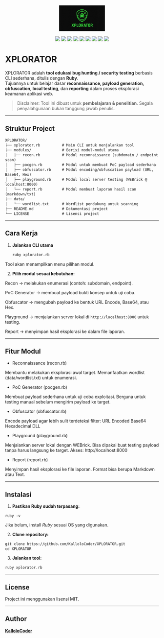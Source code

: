 <p align="center">
  <img src="assets/logo.png" alt="XPLORATOR Logo" width="150"/>
</p>

<p align="center">
  <img src="https://img.shields.io/badge/Ruby-3.4.5-red" />
  <img src="https://img.shields.io/github/v/release/KalloloCoder/XPLORATOR?color=blue&label=version" />
  <img src="https://img.shields.io/github/license/KalloloCoder/XPLORATOR" />
  <img src="https://img.shields.io/badge/Maintained-Yes-green" />
  <img src="https://img.shields.io/badge/Open%20Source-Yes-brightgreen" />
  <img src="https://img.shields.io/github/stars/KalloloCoder/XPLORATOR?style=social" />
  <img src="https://img.shields.io/github/forks/KalloloCoder/XPLORATOR?style=social" />
  <img src="https://img.shields.io/github/issues/KalloloCoder/XPLORATOR" />
  <a href="https://github.com/KalloloCoder">
    <img src="https://img.shields.io/badge/Author-KalloloCoder-blue" />
  </a>
</p>

# XPLORATOR

XPLORATOR adalah **tool edukasi bug hunting / security testing** berbasis CLI sederhana, ditulis dengan **Ruby**.  
Tujuannya untuk belajar dasar **reconnaissance, payload generation, obfuscation, local testing**, dan **reporting** dalam proses eksplorasi keamanan aplikasi web.

> Disclaimer: Tool ini dibuat untuk **pembelajaran & penelitian**. Segala penyalahgunaan bukan tanggung jawab penulis.

---

## Struktur Project
```
XPLORATOR/
├── xplorator.rb          # Main CLI untuk menjalankan tool
├── modules/              # Berisi modul-modul utama
│   ├── recon.rb          # Modul reconnaissance (subdomain / endpoint scan)
│   ├── pocgen.rb         # Modul untuk membuat PoC payload sederhana
│   ├── obfuscator.rb     # Modul encoding/obfuscation payload (URL, Base64, Hex)
│   ├── playground.rb     # Modul local server testing (WEBrick @ localhost:8000)
│   └── report.rb         # Modul membuat laporan hasil scan (markdown/txt)
├── data/
│   └── wordlist.txt      # Wordlist pendukung untuk scanning
├── README.md             # Dokumentasi project
└── LICENSE               # Lisensi project
```

---

## Cara Kerja

1. **Jalankan CLI utama**
   ```bash
   ruby xplorator.rb
   ```
Tool akan menampilkan menu pilihan modul.

2. **Pilih modul sesuai kebutuhan:**

Recon → melakukan enumerasi (contoh: subdomain, endpoint).

PoC Generator → membuat payload bukti konsep untuk uji coba.

Obfuscator → mengubah payload ke bentuk URL Encode, Base64, atau Hex.

Playground → menjalankan server lokal di `http://localhost:8000` untuk testing.

Report → menyimpan hasil eksplorasi ke dalam file laporan.

---

## Fitur Modul

- Reconnaissance (recon.rb)

Membantu melakukan eksplorasi awal target.
Memanfaatkan wordlist (data/wordlist.txt) untuk enumerasi.

- PoC Generator (pocgen.rb)

Membuat payload sederhana untuk uji coba exploitasi.
Berguna untuk testing manual sebelum mengirim payload ke target.

- Obfuscator (obfuscator.rb)

Encode payload agar lebih sulit terdeteksi filter:
URL Encoded
Base64
Hexadecimal
DLL

- Playground (playground.rb)

Menjalankan server lokal dengan WEBrick.
Bisa dipakai buat testing payload tanpa harus langsung ke target.
Akses: http://localhost:8000

- Report (report.rb)

Menyimpan hasil eksplorasi ke file laporan.
Format bisa berupa Markdown atau Text.

---

## Instalasi

1. **Pastikan Ruby sudah terpasang:**
```
ruby -v
```
Jika belum, install *Ruby* sesuai OS yang digunakan.

2. **Clone repository:**
```
git clone https://github.com/KalloloCoder/XPLORATOR.git
cd XPLORATOR
```

3. **Jalankan tool:**
```
ruby xplorator.rb
```

---

## License

Project ini menggunakan lisensi MIT.

---

## Author  
[**KalloloCoder**](https://github.com/KalloloCoder)
